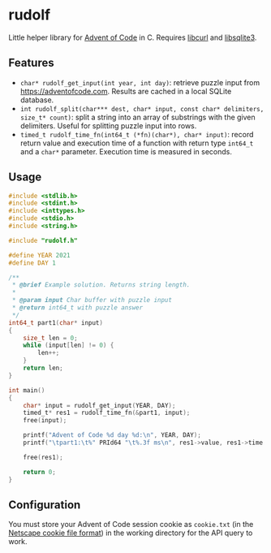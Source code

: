 # rudolf

Little helper library for [Advent of Code](https://adventofcode.com/) in C. Requires [libcurl](https://curl.se/) and [libsqlite3](https://sqlite.org/).

## Features

- `char* rudolf_get_input(int year, int day)`: retrieve puzzle input from https://adventofcode.com. Results are cached in a local SQLite database.
- `int rudolf_split(char*** dest, char* input, const char* delimiters, size_t* count)`: split a string into an array of substrings with the given delimiters. Useful for splitting puzzle input into rows.
- `timed_t rudolf_time_fn(int64_t (*fn)(char*), char* input)`: record return value and execution time of a function with return type `int64_t` and a `char*` parameter. Execution time is measured in seconds.

## Usage

```c
#include <stdlib.h>
#include <stdint.h>
#include <inttypes.h>
#include <stdio.h>
#include <string.h>

#include "rudolf.h"

#define YEAR 2021
#define DAY 1

/**
 * @brief Example solution. Returns string length.
 * 
 * @param input Char buffer with puzzle input
 * @return int64_t with puzzle answer 
 */
int64_t part1(char* input)
{
    size_t len = 0;
    while (input[len] != 0) {
        len++;
    }
    return len;
}

int main()
{
    char* input = rudolf_get_input(YEAR, DAY);
    timed_t* res1 = rudolf_time_fn(&part1, input);
    free(input);

    printf("Advent of Code %d day %d:\n", YEAR, DAY);
    printf("\tpart1:\t%" PRId64 "\t%.3f ms\n", res1->value, res1->time * 1000);

    free(res1);

    return 0;
}
```

## Configuration

You must store your Advent of Code session cookie as `cookie.txt` (in the [Netscape cookie file format](https://curl.se/docs/http-cookies.html)) in the working directory for the API query to work.
